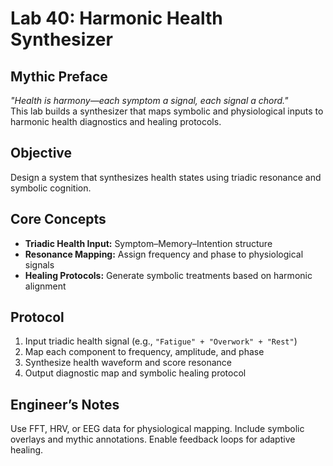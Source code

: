 # Lab 40: Harmonic Health Synthesizer

## Mythic Preface
_"Health is harmony—each symptom a signal, each signal a chord."_  
This lab builds a synthesizer that maps symbolic and physiological inputs to harmonic health diagnostics and healing protocols.

## Objective
Design a system that synthesizes health states using triadic resonance and symbolic cognition.

## Core Concepts
- **Triadic Health Input:** Symptom–Memory–Intention structure
- **Resonance Mapping:** Assign frequency and phase to physiological signals
- **Healing Protocols:** Generate symbolic treatments based on harmonic alignment

## Protocol
1. Input triadic health signal (e.g., `"Fatigue" + "Overwork" + "Rest"`)
2. Map each component to frequency, amplitude, and phase
3. Synthesize health waveform and score resonance
4. Output diagnostic map and symbolic healing protocol

## Engineer’s Notes
Use FFT, HRV, or EEG data for physiological mapping. Include symbolic overlays and mythic annotations. Enable feedback loops for adaptive healing.
